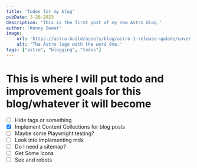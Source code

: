 ```yaml
---
title: 'Todos for my blog'
pubDate: 3-20-2023
description: 'This is the first post of my new Astro blog.'
author: 'Kenny Sweet'
image:
    url: 'https://astro.build/assets/blog/astro-1-release-update/cover.jpeg' 
    alt: 'The Astro logo with the word One.'
tags: ["astro", "blogging", "todos"]
---
```

# This is where I will put todo and improvement goals for this blog/whatever it will become
- [ ] Hide tags or something
- [x] Implement Content Collections for blog posts 
- [ ] Maybe some Playwright testing?
- [ ] Look into implementing mdx
- [ ] Do I need a sitemap?
- [ ] Get Some Icons
- [ ] Seo and robots
